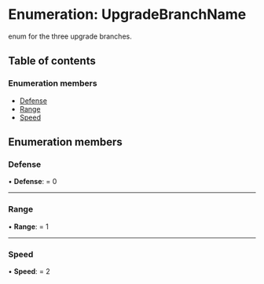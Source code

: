 # Enumeration: UpgradeBranchName

enum for the three upgrade branches.

## Table of contents

### Enumeration members

- [Defense](upgradebranchname.md#defense)
- [Range](upgradebranchname.md#range)
- [Speed](upgradebranchname.md#speed)

## Enumeration members

### Defense

• **Defense**: = 0

---

### Range

• **Range**: = 1

---

### Speed

• **Speed**: = 2
